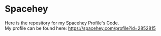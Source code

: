 # Spacehey
Here is the repository for my Spacehey Profile's Code.	
My profile can be found here: https://spacehey.com/profile?id=2852815
